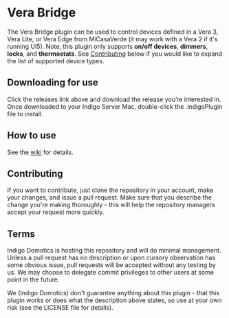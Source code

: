 Vera Bridge
===========

The Vera Bridge plugin can be used to control devices defined in a Vera 3, Vera
Lite, or Vera Edge from MiCasaVerde (it may work with a Vera 2 if it's running
UI5). Note, this plugin only supports **on/off devices**, **dimmers**, **locks**, and
**thermostats**. See [Contributing](#contributing) below if you would like
to expand the list of supported device types.

Downloading for use
-------------------

Click the releases link above and download the release you’re interested in.
Once downloaded to your Indigo Server Mac, double-click the .indigoPlugin file
to install.

How to use
----------

See the [wiki](https://github.com/IndigoDomotics/vera-bridge/wiki) for details.

Contributing
------------

If you want to contribute, just clone the repository in your account, make your
changes, and issue a pull request. Make sure that you describe the change you're
making thoroughly - this will help the repository managers accept your request
more quickly.

Terms
-----

Indigo Domotics is hosting this repository and will do minimal management.
Unless a pull request has no description or upon cursory observation has some
obvious issue, pull requests will be accepted without any testing by us. We may
choose to delegate commit privileges to other users at some point in the future.

We (Indigo Domotics) don't guarantee anything about this plugin - that
this plugin works or does what the description above states, so use at your own
risk (see the LICENSE file for details).
